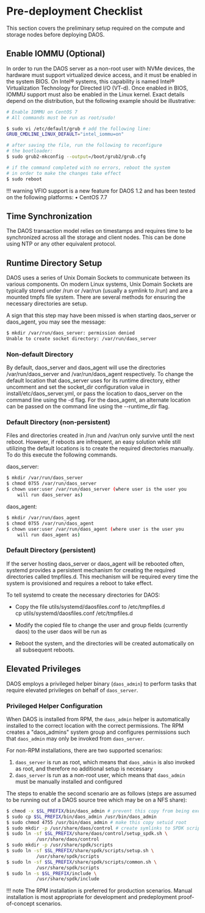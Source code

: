 # Pre-deployment Checklist

This section covers the preliminary setup required on the compute and
storage nodes before deploying DAOS.

## Enable IOMMU (Optional)

In order to run the DAOS server as a non-root user with NVMe devices, the hardware
must support virtualized device access, and it must be enabled in the system BIOS.
On Intel® systems, this capability is named Intel® Virtualization Technology for
Directed I/O (VT-d). Once enabled in BIOS, IOMMU support must also be enabled in
the Linux kernel. Exact details depend on the distribution, but the following
example should be illustrative:

```bash
# Enable IOMMU on CentOS 7
# All commands must be run as root/sudo!

$ sudo vi /etc/default/grub # add the following line:
GRUB_CMDLINE_LINUX_DEFAULT="intel_iommu=on"

# after saving the file, run the following to reconfigure
# the bootloader:
$ sudo grub2-mkconfig --output=/boot/grub2/grub.cfg

# if the command completed with no errors, reboot the system
# in order to make the changes take effect
$ sudo reboot
```

!!! warning
    VFIO support is a new feature for DAOS 1.2 and has been tested on the
    following platforms:
    •	CentOS 7.7

## Time Synchronization

The DAOS transaction model relies on timestamps and requires time to be
synchronized across all the storage and client nodes. This can be done
using NTP or any other equivalent protocol.

## Runtime Directory Setup

DAOS uses a series of Unix Domain Sockets to communicate between its
various components. On modern Linux systems, Unix Domain Sockets are
typically stored under /run or /var/run (usually a symlink to /run) and
are a mounted tmpfs file system. There are several methods for ensuring
the necessary directories are setup.

A sign that this step may have been missed is when starting daos_server
or daos_agent, you may see the message:
```bash
$ mkdir /var/run/daos_server: permission denied
Unable to create socket directory: /var/run/daos_server
```
### Non-default Directory

By default, daos_server and daos_agent will use the directories
/var/run/daos_server and /var/run/daos_agent respectively. To change
the default location that daos_server uses for its runtime directory,
either uncomment and set the socket_dir configuration value in
install/etc/daos_server.yml, or pass the location to daos_server on
the command line using the -d flag. For the daos_agent, an alternate
location can be passed on the command line using the --runtime_dir flag.

### Default Directory (non-persistent)

Files and directories created in /run and /var/run only survive until
the next reboot. However, if reboots are infrequent, an easy solution
while still utilizing the default locations is to create the
required directories manually. To do this execute the following commands.

daos_server:
```bash
$ mkdir /var/run/daos_server
$ chmod 0755 /var/run/daos_server
$ chown user:user /var/run/daos_server (where user is the user you
    will run daos_server as)
```
daos_agent:
```bash
$ mkdir /var/run/daos_agent
$ chmod 0755 /var/run/daos_agent
$ chown user:user /var/run/daos_agent (where user is the user you
    will run daos_agent as)
```

### Default Directory (persistent)

If the server hosting daos_server or daos_agent will be rebooted often,
systemd provides a persistent mechanism for creating the required
directories called tmpfiles.d. This mechanism will be required every
time the system is provisioned and requires a reboot to take effect.

To tell systemd to create the necessary directories for DAOS:

-   Copy the file utils/systemd/daosfiles.conf to /etc/tmpfiles.d\
    cp utils/systemd/daosfiles.conf /etc/tmpfiles.d

-   Modify the copied file to change the user and group fields
    (currently daos) to the user daos will be run as

-   Reboot the system, and the directories will be created automatically
    on all subsequent reboots.

## Elevated Privileges

DAOS employs a privileged helper binary (`daos_admin`) to perform tasks
that require elevated privileges on behalf of `daos_server`.

### Privileged Helper Configuration

When DAOS is installed from RPM, the `daos_admin` helper is automatically installed
to the correct location with the correct permissions. The RPM creates a "daos_admins"
system group and configures permissions such that `daos_admin` may only be invoked
from `daos_server`.

For non-RPM installations, there are two supported scenarios:

1. `daos_server` is run as root, which means that `daos_admin` is also invoked as root,
and therefore no additional setup is necessary
2. `daos_server` is run as a non-root user, which means that `daos_admin` must be
manually installed and configured

The steps to enable the second scenario are as follows (steps are assumed to be
running out of a DAOS source tree which may be on a NFS share):

```bash
$ chmod -x $SL_PREFIX/bin/daos_admin # prevent this copy from being executed
$ sudo cp $SL_PREFIX/bin/daos_admin /usr/bin/daos_admin
$ sudo chmod 4755 /usr/bin/daos_admin # make this copy setuid root
$ sudo mkdir -p /usr/share/daos/control # create symlinks to SPDK scripts
$ sudo ln -sf $SL_PREFIX/share/daos/control/setup_spdk.sh \
           /usr/share/daos/control
$ sudo mkdir -p /usr/share/spdk/scripts
$ sudo ln -sf $SL_PREFIX/share/spdk/scripts/setup.sh \
           /usr/share/spdk/scripts
$ sudo ln -sf $SL_PREFIX/share/spdk/scripts/common.sh \
           /usr/share/spdk/scripts
$ sudo ln -s $SL_PREFIX/include \
           /usr/share/spdk/include
```

!!! note
    The RPM installation is preferred for production scenarios. Manual
    installation is most appropriate for development and predeployment
    proof-of-concept scenarios.